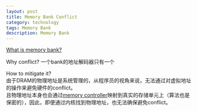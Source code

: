 ```yaml
---
layout: post
title: Memory Bank Conflict
category: technology
tags: Memory Bank
description: Memory Bank
---
```


[What is memory bank?](https://blog.csdn.net/m0_37561165/article/details/81704977)  

Why conflict?
一个bank的地址解码器只有一个  

How to mitigate it?  
由于DRAM的物理地址是系统管理的，从程序员的视角来说，无法通过对虚拟地址的操作来避免硬件的conflict。  
且物理地址本身也会通过[memory controller](https://blog.csdn.net/thisway_diy/article/details/79389530)映射到真实的存储单元上（算法也是保密的），因此，即便通过内核找到物理地址，也无法确保避免conflict。
